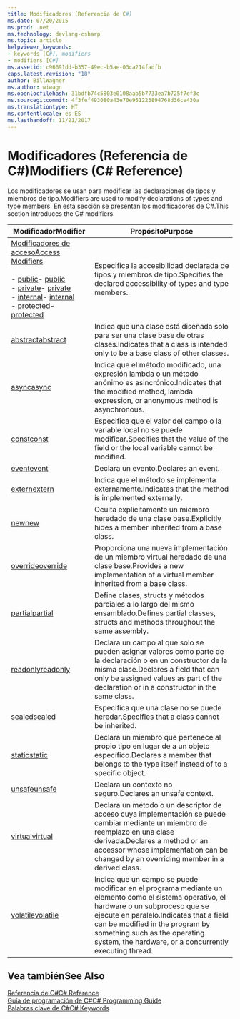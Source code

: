 ```yaml
---
title: Modificadores (Referencia de C#)
ms.date: 07/20/2015
ms.prod: .net
ms.technology: devlang-csharp
ms.topic: article
helpviewer_keywords:
- keywords [C#], modifiers
- modifiers [C#]
ms.assetid: c96691dd-b357-49ec-b5ae-03ca214fadfb
caps.latest.revision: "18"
author: BillWagner
ms.author: wiwagn
ms.openlocfilehash: 31bdfb74c5803e0108aab5b7733ea7b725f7ef3c
ms.sourcegitcommit: 4f3fef493080a43e70e951223894768d36ce430a
ms.translationtype: HT
ms.contentlocale: es-ES
ms.lasthandoff: 11/21/2017
---
```

# <a name="modifiers-c-reference"></a><span data-ttu-id="9f77d-102">Modificadores (Referencia de C#)</span><span class="sxs-lookup"><span data-stu-id="9f77d-102">Modifiers (C# Reference)</span></span>
<span data-ttu-id="9f77d-103">Los modificadores se usan para modificar las declaraciones de tipos y miembros de tipo.</span><span class="sxs-lookup"><span data-stu-id="9f77d-103">Modifiers are used to modify declarations of types and type members.</span></span> <span data-ttu-id="9f77d-104">En esta sección se presentan los modificadores de C#.</span><span class="sxs-lookup"><span data-stu-id="9f77d-104">This section introduces the C# modifiers.</span></span>  
  
|<span data-ttu-id="9f77d-105">Modificador</span><span class="sxs-lookup"><span data-stu-id="9f77d-105">Modifier</span></span>|<span data-ttu-id="9f77d-106">Propósito</span><span class="sxs-lookup"><span data-stu-id="9f77d-106">Purpose</span></span>|  
|--------------|-------------|  
|[<span data-ttu-id="9f77d-107">Modificadores de acceso</span><span class="sxs-lookup"><span data-stu-id="9f77d-107">Access Modifiers</span></span>](../../../csharp/language-reference/keywords/access-modifiers.md)<br /><br /> <span data-ttu-id="9f77d-108">-   [public](../../../csharp/language-reference/keywords/public.md)</span><span class="sxs-lookup"><span data-stu-id="9f77d-108">-   [public](../../../csharp/language-reference/keywords/public.md)</span></span><br /><span data-ttu-id="9f77d-109">-   [private](../../../csharp/language-reference/keywords/private.md)</span><span class="sxs-lookup"><span data-stu-id="9f77d-109">-   [private](../../../csharp/language-reference/keywords/private.md)</span></span><br /><span data-ttu-id="9f77d-110">-   [internal](../../../csharp/language-reference/keywords/internal.md)</span><span class="sxs-lookup"><span data-stu-id="9f77d-110">-   [internal](../../../csharp/language-reference/keywords/internal.md)</span></span><br /><span data-ttu-id="9f77d-111">-   [protected](../../../csharp/language-reference/keywords/protected.md)</span><span class="sxs-lookup"><span data-stu-id="9f77d-111">-   [protected](../../../csharp/language-reference/keywords/protected.md)</span></span>|<span data-ttu-id="9f77d-112">Especifica la accesibilidad declarada de tipos y miembros de tipo.</span><span class="sxs-lookup"><span data-stu-id="9f77d-112">Specifies the declared accessibility of types and type members.</span></span>|  
|[<span data-ttu-id="9f77d-113">abstract</span><span class="sxs-lookup"><span data-stu-id="9f77d-113">abstract</span></span>](../../../csharp/language-reference/keywords/abstract.md)|<span data-ttu-id="9f77d-114">Indica que una clase está diseñada solo para ser una clase base de otras clases.</span><span class="sxs-lookup"><span data-stu-id="9f77d-114">Indicates that a class is intended only to be a base class of other classes.</span></span>|  
|[<span data-ttu-id="9f77d-115">async</span><span class="sxs-lookup"><span data-stu-id="9f77d-115">async</span></span>](../../../csharp/language-reference/keywords/async.md)|<span data-ttu-id="9f77d-116">Indica que el método modificado, una expresión lambda o un método anónimo es asincrónico.</span><span class="sxs-lookup"><span data-stu-id="9f77d-116">Indicates that the modified method, lambda expression, or anonymous method is asynchronous.</span></span>|  
|[<span data-ttu-id="9f77d-117">const</span><span class="sxs-lookup"><span data-stu-id="9f77d-117">const</span></span>](../../../csharp/language-reference/keywords/const.md)|<span data-ttu-id="9f77d-118">Especifica que el valor del campo o la variable local no se puede modificar.</span><span class="sxs-lookup"><span data-stu-id="9f77d-118">Specifies that the value of the field or the local variable cannot be modified.</span></span>|  
|[<span data-ttu-id="9f77d-119">event</span><span class="sxs-lookup"><span data-stu-id="9f77d-119">event</span></span>](../../../csharp/language-reference/keywords/event.md)|<span data-ttu-id="9f77d-120">Declara un evento.</span><span class="sxs-lookup"><span data-stu-id="9f77d-120">Declares an event.</span></span>|  
|[<span data-ttu-id="9f77d-121">extern</span><span class="sxs-lookup"><span data-stu-id="9f77d-121">extern</span></span>](../../../csharp/language-reference/keywords/extern.md)|<span data-ttu-id="9f77d-122">Indica que el método se implementa externamente.</span><span class="sxs-lookup"><span data-stu-id="9f77d-122">Indicates that the method is implemented externally.</span></span>|  
|[<span data-ttu-id="9f77d-123">new</span><span class="sxs-lookup"><span data-stu-id="9f77d-123">new</span></span>](../../../csharp/language-reference/keywords/new.md)|<span data-ttu-id="9f77d-124">Oculta explícitamente un miembro heredado de una clase base.</span><span class="sxs-lookup"><span data-stu-id="9f77d-124">Explicitly hides a member inherited from a base class.</span></span>|  
|[<span data-ttu-id="9f77d-125">override</span><span class="sxs-lookup"><span data-stu-id="9f77d-125">override</span></span>](../../../csharp/language-reference/keywords/override.md)|<span data-ttu-id="9f77d-126">Proporciona una nueva implementación de un miembro virtual heredado de una clase base.</span><span class="sxs-lookup"><span data-stu-id="9f77d-126">Provides a new implementation of a virtual member inherited from a base class.</span></span>|  
|[<span data-ttu-id="9f77d-127">partial</span><span class="sxs-lookup"><span data-stu-id="9f77d-127">partial</span></span>](../../../csharp/language-reference/keywords/partial-type.md)|<span data-ttu-id="9f77d-128">Define clases, structs y métodos parciales a lo largo del mismo ensamblado.</span><span class="sxs-lookup"><span data-stu-id="9f77d-128">Defines partial classes, structs and methods throughout the same assembly.</span></span>|  
|[<span data-ttu-id="9f77d-129">readonly</span><span class="sxs-lookup"><span data-stu-id="9f77d-129">readonly</span></span>](../../../csharp/language-reference/keywords/readonly.md)|<span data-ttu-id="9f77d-130">Declara un campo al que solo se pueden asignar valores como parte de la declaración o en un constructor de la misma clase.</span><span class="sxs-lookup"><span data-stu-id="9f77d-130">Declares a field that can only be assigned values as part of the declaration or in a constructor in the same class.</span></span>|  
|[<span data-ttu-id="9f77d-131">sealed</span><span class="sxs-lookup"><span data-stu-id="9f77d-131">sealed</span></span>](../../../csharp/language-reference/keywords/sealed.md)|<span data-ttu-id="9f77d-132">Especifica que una clase no se puede heredar.</span><span class="sxs-lookup"><span data-stu-id="9f77d-132">Specifies that a class cannot be inherited.</span></span>|  
|[<span data-ttu-id="9f77d-133">static</span><span class="sxs-lookup"><span data-stu-id="9f77d-133">static</span></span>](../../../csharp/language-reference/keywords/static.md)|<span data-ttu-id="9f77d-134">Declara un miembro que pertenece al propio tipo en lugar de a un objeto específico.</span><span class="sxs-lookup"><span data-stu-id="9f77d-134">Declares a member that belongs to the type itself instead of to a specific object.</span></span>|  
|[<span data-ttu-id="9f77d-135">unsafe</span><span class="sxs-lookup"><span data-stu-id="9f77d-135">unsafe</span></span>](../../../csharp/language-reference/keywords/unsafe.md)|<span data-ttu-id="9f77d-136">Declara un contexto no seguro.</span><span class="sxs-lookup"><span data-stu-id="9f77d-136">Declares an unsafe context.</span></span>|  
|[<span data-ttu-id="9f77d-137">virtual</span><span class="sxs-lookup"><span data-stu-id="9f77d-137">virtual</span></span>](../../../csharp/language-reference/keywords/virtual.md)|<span data-ttu-id="9f77d-138">Declara un método o un descriptor de acceso cuya implementación se puede cambiar mediante un miembro de reemplazo en una clase derivada.</span><span class="sxs-lookup"><span data-stu-id="9f77d-138">Declares a method or an accessor whose implementation can be changed by an overriding member in a derived class.</span></span>|  
|[<span data-ttu-id="9f77d-139">volatile</span><span class="sxs-lookup"><span data-stu-id="9f77d-139">volatile</span></span>](../../../csharp/language-reference/keywords/volatile.md)|<span data-ttu-id="9f77d-140">Indica que un campo se puede modificar en el programa mediante un elemento como el sistema operativo, el hardware o un subproceso que se ejecute en paralelo.</span><span class="sxs-lookup"><span data-stu-id="9f77d-140">Indicates that a field can be modified in the program by something such as the operating system, the hardware, or a concurrently executing thread.</span></span>|  
  
## <a name="see-also"></a><span data-ttu-id="9f77d-141">Vea también</span><span class="sxs-lookup"><span data-stu-id="9f77d-141">See Also</span></span>  
 [<span data-ttu-id="9f77d-142">Referencia de C#</span><span class="sxs-lookup"><span data-stu-id="9f77d-142">C# Reference</span></span>](../../../csharp/language-reference/index.md)  
 [<span data-ttu-id="9f77d-143">Guía de programación de C#</span><span class="sxs-lookup"><span data-stu-id="9f77d-143">C# Programming Guide</span></span>](../../../csharp/programming-guide/index.md)  
 [<span data-ttu-id="9f77d-144">Palabras clave de C#</span><span class="sxs-lookup"><span data-stu-id="9f77d-144">C# Keywords</span></span>](../../../csharp/language-reference/keywords/index.md)
